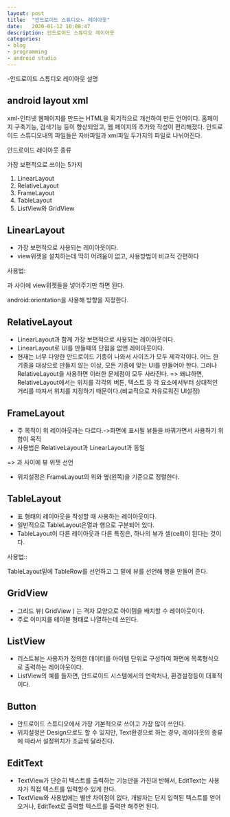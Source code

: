 ```yaml
---
layout: post
title:  "안드로이드 스튜디오ㄴ 레이아웃"
date:   2020-01-12 10:08:47
description: 안드로이드 스튜디오 레이아웃
categories: 
- blog
- programming
- android studio
---
```


-안드로이드 스튜디오 레이아웃 설명


## android layout xml

xml-인터넷 웹페이지를 만드는 HTML을 획기적으로 개선하여 만든 언어이다. 홈페이지 구축기능, 검색기능 등이 향상되었고, 웹 페이지의 추가와 작성이 편리해졌다. 안드로이드 스튜디오내의 파일들은 자바파일과 xml파일 두가지의 파일로 나뉘어진다.

안드로이드 레이아웃 종류

가장 보편적으로 쓰이는 5가지

1.  LinearLayout
2.  RelativeLayout
3.  FrameLayout
4.  TableLayout
5.  ListView와 GridView

## LinearLayout

-   가장 보편적으로 사용되는 레이아웃이다.
-   view위젯을 설치하는데 딱히 어려움이 없고, 사용방법이 비교적 간편하다

사용법:

<LinearLayout>과 </LinearLayout>사이에 view위젯들을 넣어주기만 하면 된다.

android:orientation을 사용해 방향을 지정한다.

## RelativeLayout

-   LinearLayout과 함께 가장 보편적으로 사용되는 레이아웃이다.
-   LinearLayout로 UI를 만들때의 단점을 없앤 레이아웃이다.
-   현재는 너무 다양한 안드로이드 기종이 나와서 사이즈가 모두 제각각이다. 어느 한 기종을 대상으로 만들지 않는 이상, 모든 기종에 맞는 UI를 만들어야 한다. 그러나 RelativeLayout을 사용하면 이러한 문제점이 모두 사라진다. => 왜냐하면, RelativeLayout에서는 위치를 각각의 버튼, 텍스트 등 각 요소에서부터 상대적인 거리를 따져서 위치를 지정하기 때문이다.(비교적으로 자유로워진 UI설정)

## FrameLayout

-   주 목적이 위 레이아웃과는 다르다.->화면에 표시될 뷰들을 바꿔가면서 사용하기 위함이 목적
-   사용법은 RelativeLayout과 LinearLayout과 동일

=> <FrameLayout>과 </FrameLayout>사이에 뷰 위젯 선언

-   위치설정은 FrameLayout의 위와 옆(왼쪽)을 기준으로 정렬한다.

## TableLayout

-   표 형태의 레이아웃을 작성할 때 사용하는 레이아웃이다.​
-   일반적으로 TableLayout은열과 행으로 구분되어 있다.
-   TableLayout이 다른 레이아웃과 다른 특징은, 하나의 뷰가 셀(cell)이 된다는 것이다.

사용법::

TableLayout밑에 TableRow를 선언하고 그 밑에 뷰를 선언해 행을 만들어 준다.

## GridView

-   그리드 뷰( GridView ) 는 격자 모양으로 아이템을 배치할 수 레이아웃이다.
-   주로 이미지를 테이블 형태로 나열하는데 쓰인다.

## ListView

-   리스트뷰는 사용자가 정의한 데이터를 아이템 단위로 구성하여 화면에 목록형식으로 출력하는 레이아웃이다.
-   ListView의 예를 들자면, 안드로이드 시스템에서의 연락처나, 환경설정등이 대표적이다.

## Button

-   안드로이드 스튜디오에서 가장 기본적으로 쓰이고 가장 많이 쓰인다.
-   위치설정은 Design으로도 할 수 있지만, Text환경으로 하는 경우, 레이아웃의 종류에 따라서 설정위치가 조금씩 달라진다.

## EditText
-   TextView가 단순히 텍스트를 출력하는 기능만을 가진대 반해서, EditText는 사용자가 직접 텍스트를 입력할수 있게 한다.
-   TextView와 사용법에는 별반 차이점이 없다, 개발자는 단지 입력된 텍스트를 얻어오거나, EditText로 출력할 텍스트를 출력만 해주면 된다.